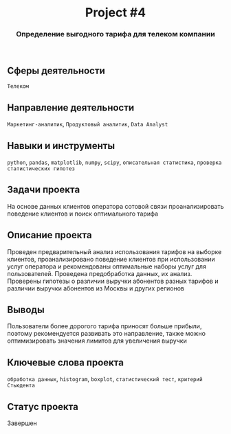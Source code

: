 <h1 align="center">  
  Project #4 
</h1> 

<h3 align="center"> Определение выгодного тарифа для телеком компании </h3>
<br>

## Сферы деятельности
`Телеком`

## Направление деятельности
`Маркетинг-аналитик`, `Продуктовый аналитик`, `Data Analyst`

## Навыки и инструменты
`python`, `pandas`, `matplotlib`, `numpy`, `scipy`, `описательная статистика`, `проверка статистических гипотез`

## Задачи проекта
На основе данных клиентов оператора сотовой связи проанализировать поведение клиентов и поиск оптимального тарифа

## Описание проекта
Проведен предварительный анализ использования тарифов на выборке клиентов, проанализировано поведение клиентов при использовании услуг оператора и рекомендованы оптимальные наборы услуг для пользователей. Проведена предобработка данных, их анализ. Проверены гипотезы о различии выручки абонентов разных тарифов и различии выручки абонентов из Москвы и других регионов

## Выводы
Пользователи более дорогого тарифа приносят больше прибыли, поэтому рекомендуется развивать это направление, также можно оптимизировать значения лимитов для увеличения выручки

## Ключевые слова проекта
`обработка данных`, `histogram`, `boxplot`, `статистический тест`, `критерий Стьюдента`

## Статус проекта
Завершен
